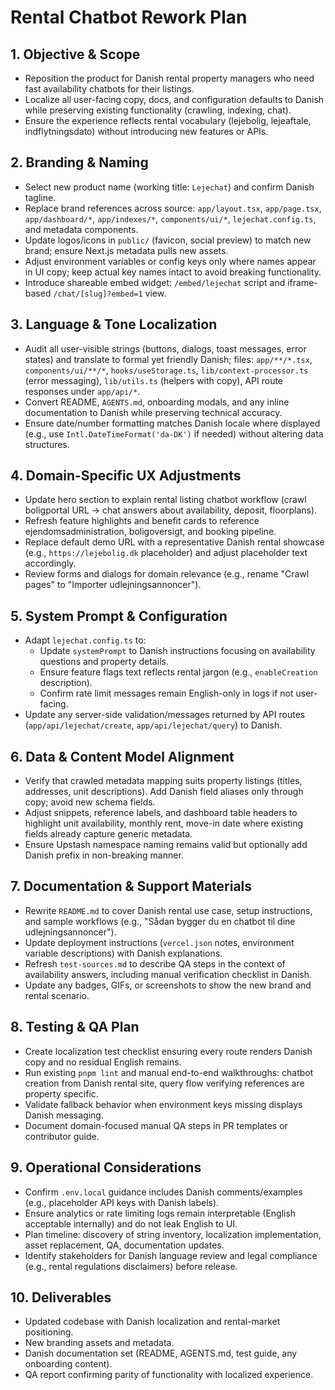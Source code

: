 # Rental Chatbot Rework Plan

## 1. Objective & Scope
- Reposition the product for Danish rental property managers who need fast availability chatbots for their listings.
- Localize all user-facing copy, docs, and configuration defaults to Danish while preserving existing functionality (crawling, indexing, chat).
- Ensure the experience reflects rental vocabulary (lejebolig, lejeaftale, indflytningsdato) without introducing new features or APIs.

## 2. Branding & Naming
- Select new product name (working title: `Lejechat`) and confirm Danish tagline.
- Replace brand references across source: `app/layout.tsx`, `app/page.tsx`, `app/dashboard/*`, `app/indexes/*`, `components/ui/*`, `lejechat.config.ts`, and metadata components.
- Update logos/icons in `public/` (favicon, social preview) to match new brand; ensure Next.js metadata pulls new assets.
- Adjust environment variables or config keys only where names appear in UI copy; keep actual key names intact to avoid breaking functionality.
- Introduce shareable embed widget: `/embed/lejechat` script and iframe-based `/chat/[slug]?embed=1` view.

## 3. Language & Tone Localization
- Audit all user-visible strings (buttons, dialogs, toast messages, error states) and translate to formal yet friendly Danish; files: `app/**/*.tsx`, `components/ui/**/*`, `hooks/useStorage.ts`, `lib/context-processor.ts` (error messaging), `lib/utils.ts` (helpers with copy), API route responses under `app/api/*`.
- Convert README, `AGENTS.md`, onboarding modals, and any inline documentation to Danish while preserving technical accuracy.
- Ensure date/number formatting matches Danish locale where displayed (e.g., use `Intl.DateTimeFormat('da-DK')` if needed) without altering data structures.

## 4. Domain-Specific UX Adjustments
- Update hero section to explain rental listing chatbot workflow (crawl boligportal URL → chat answers about availability, deposit, floorplans).
- Refresh feature highlights and benefit cards to reference ejendomsadministration, boligoversigt, and booking pipeline.
- Replace default demo URL with a representative Danish rental showcase (e.g., `https://lejebolig.dk` placeholder) and adjust placeholder text accordingly.
- Review forms and dialogs for domain relevance (e.g., rename "Crawl pages" to "Importer udlejningsannoncer").

## 5. System Prompt & Configuration
- Adapt `lejechat.config.ts` to:
  - Update `systemPrompt` to Danish instructions focusing on availability questions and property details.
  - Ensure feature flags text reflects rental jargon (e.g., `enableCreation` description).
  - Confirm rate limit messages remain English-only in logs if not user-facing.
- Update any server-side validation/messages returned by API routes (`app/api/lejechat/create`, `app/api/lejechat/query`) to Danish.

## 6. Data & Content Model Alignment
- Verify that crawled metadata mapping suits property listings (titles, addresses, unit descriptions). Add Danish field aliases only through copy; avoid new schema fields.
- Adjust snippets, reference labels, and dashboard table headers to highlight unit availability, monthly rent, move-in date where existing fields already capture generic metadata.
- Ensure Upstash namespace naming remains valid but optionally add Danish prefix in non-breaking manner.

## 7. Documentation & Support Materials
- Rewrite `README.md` to cover Danish rental use case, setup instructions, and sample workflows (e.g., "Sådan bygger du en chatbot til dine udlejningsannoncer").
- Update deployment instructions (`vercel.json` notes, environment variable descriptions) with Danish explanations.
- Refresh `test-sources.md` to describe QA steps in the context of availability answers, including manual verification checklist in Danish.
- Update any badges, GIFs, or screenshots to show the new brand and rental scenario.

## 8. Testing & QA Plan
- Create localization test checklist ensuring every route renders Danish copy and no residual English remains.
- Run existing `pnpm lint` and manual end-to-end walkthroughs: chatbot creation from Danish rental site, query flow verifying references are property specific.
- Validate fallback behavior when environment keys missing displays Danish messaging.
- Document domain-focused manual QA steps in PR templates or contributor guide.

## 9. Operational Considerations
- Confirm `.env.local` guidance includes Danish comments/examples (e.g., placeholder API keys with Danish labels).
- Ensure analytics or rate limiting logs remain interpretable (English acceptable internally) and do not leak English to UI.
- Plan timeline: discovery of string inventory, localization implementation, asset replacement, QA, documentation updates.
- Identify stakeholders for Danish language review and legal compliance (e.g., rental regulations disclaimers) before release.

## 10. Deliverables
- Updated codebase with Danish localization and rental-market positioning.
- New branding assets and metadata.
- Danish documentation set (README, AGENTS.md, test guide, any onboarding content).
- QA report confirming parity of functionality with localized experience.
